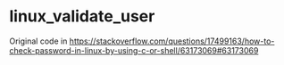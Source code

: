# linux_validate_user

Original code in https://stackoverflow.com/questions/17499163/how-to-check-password-in-linux-by-using-c-or-shell/63173069#63173069
